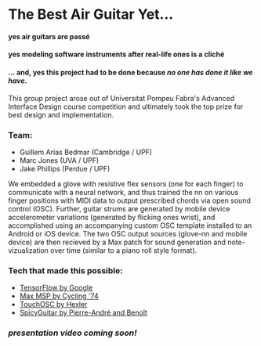 # The Best Air Guitar Yet...

#### yes air guitars are passé
#### yes modeling software instruments after real-life ones is a cliché
#### ... and, yes this project had to be done because _no one has done it like we have._

This group project arose out of Universitat Pompeu Fabra's Advanced Interface Design course competition and ultimately took the top prize for best design and implementation.

### Team:
- Guillem Arias Bedmar (Cambridge / UPF)
- Marc Jones (UVA / UPF)
- Jake Phillips (Perdue / UPF)

We embedded a glove with resistive flex sensors (one for each finger) to communicate with a neural network, and thus trained the nn on various finger positions with MIDI data to output prescribed chords via open sound control (OSC). Further, guitar strums are generated by mobile device accelerometer variations (generated by flicking ones wrist), and accomplished using an accompanying custom OSC template installed to an Android or iOS device. The two OSC output sources (glove-nn and mobile device) are then recieved by a Max patch for sound generation and note-vizualization over time (similar to a piano roll style format).

### Tech that made this possible:
- [TensorFlow by Google](https://www.tensorflow.org)
- [Max MSP by Cycling '74](https://cycling74.com/products/max/)
- [TouchOSC by Hexler](https://hexler.net/software/touchosc)
- [SpicyGuitar by Pierre-André and Benoît](http://www.spicyguitar.com)

### _presentation video coming soon!_
